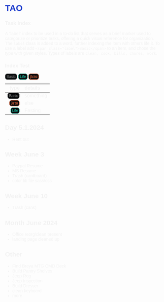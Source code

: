 <style>
        :root {
            /* BEYOND */
            --black: #0a0c0e;
            --euphoria: #00050f;
            --very-dark-blue: #000e4e;
            --dark-blue: #001c9b;
            --brand-blue: #1a3acc;
            --dark-olive: #1a1e1c;
            --deep-green: #0a202e;
            --ever-green: #142a2d;
            --deep-root: #004161;
            --mint: #2e8c5f;
            --legacy: #008080;
            --java: #1accab;
            --bright-green: #14e158;
            --safety-green: #bbff32;
            --dim-red: #ee0202;
            --orange: #ff6f3f;
            --bright-orange: rgba(255, 111, 63, 0.5);
            --blood-red: #600000;
            --magenta: #ab1acc;
            --fuchsia: #84017e;
            --metal: #5a6771;
            --medium-grey: #c4c4c4;
            --light-grey: #cfcfcf;
            --golden: #ccab1a;
            --burlywood: #deb887;
            --warm-grey: #818181;
            --dark-grey: #767676;
            --pale-olive: #648476;
            --pale-blue: #a6aaf4;
            --cool-grey: #a3a3a3;
            --off-white: #e4dfd9;
            --rosy-pink: #f7f2fb;
            --bright-grey: #f2f2f2;
            --base-bright: #f0f4f7;
            --cool-blue: #e0e9fe;
            --warm-black: #2d2828;
            --white: #ffffff;

            /*resets*/
            --primary-color: var(--brand-blue);
            --secondary-color: var(--black);
            --neutral-color: #333;
            --default-color: var(--warm-grey);
            --bright-color: var(--bright-grey);
            --dark-color: var(--dark-olive);

            /* properties */
            --font-size-base: 14px;
            --font-size-small: 12px;
            --font-size-tiny: 10px;
            --font-size-micro: 8px;
            --spacing-unit: 8px;
        }

        body {
            font-size: var(--font-size-base);
            color: var(--bright-color);
            margin: var(--spacing-unit);
            font-family: Arial, sans-serif;
        }

        h1 {
            color: var(--primary-color);
            margin-bottom: calc(var(--spacing-unit) * 2);
        }

        .button {
            background-color: var(--secondary-color);
            color: white;
            padding: var(--spacing-unit) calc(var(--spacing-unit) * 2);
            border: none;
            border-radius: calc(var(--spacing-unit) / 2);
            cursor: pointer;
        }

        .button:hover {
            background-color: var(--primary-color);
        }
        .label{
            background-color: var(--secondary-color);
            font-size: calc(var(--spacing-unit) * 1.5);
            font-weight: 100;
            color: var(--default-color);
            padding: calc(var(--spacing-unit) * .25) calc(var(--spacing-unit) * .5);
            border: 1px solid var(--default-color);
            border-radius: var(--spacing-unit);
            cursor: pointer;
        }
        .label:hover{
            background-color: var(--ever-green);
            color: white !important;
            border: 1px solid white;
        }
        .life{
            color: var(--java);
            border-color: var(--java);
        }
        .urgent{
            color: var(--orange);
            border-color: var(--orange);
        }

    </style>

# TAO

### Task Index

A "label" index to be used in a to-do list that serves as a brief marker used to categorize or prioritize tasks, offering a quick visual reference for organization. The `label` class is added to a word, further indexing the item with others life it. To use a label add `<span class="label">Basic</span>` to an item, and chose the type with given styles. Types of labels are `clean, cook, bills, chores, work`.



### Index Test
<span class="label">Basic</span>
<span class="label life">Life</span>
<span class="label urgent">βετα</span>

|                                   type | details   |
| -------------------------------------: | :-------- |
|       <span class="label">Basic</span> | something |
| <span class="label urgent">βετα</span> | else      |
|   <span class="label life">Life</span> | Fasting   |


## Day 5.1.2024
- Rent out

## Week June 3
- Paypal Resume
- MS Resume
- Trash (cardboard)
- color lib file sass/css

## Week June 10
- Trash (cans)

## Month June 2024
- Office reorg/clean present
- landing page cleaned up

## Other
- Find Breya MTG CMD Deck
- Build Pantry Shelves
- Jeep Reg
- Jeep Inspection
- Build Dresser
- clean keyboard
- more
